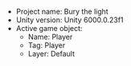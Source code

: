 <!-- UNITY CODE ASSIST INSTRUCTIONS START -->
- Project name: Bury the light
- Unity version: Unity 6000.0.23f1
- Active game object:
  - Name: Player
  - Tag: Player
  - Layer: Default
<!-- UNITY CODE ASSIST INSTRUCTIONS END -->